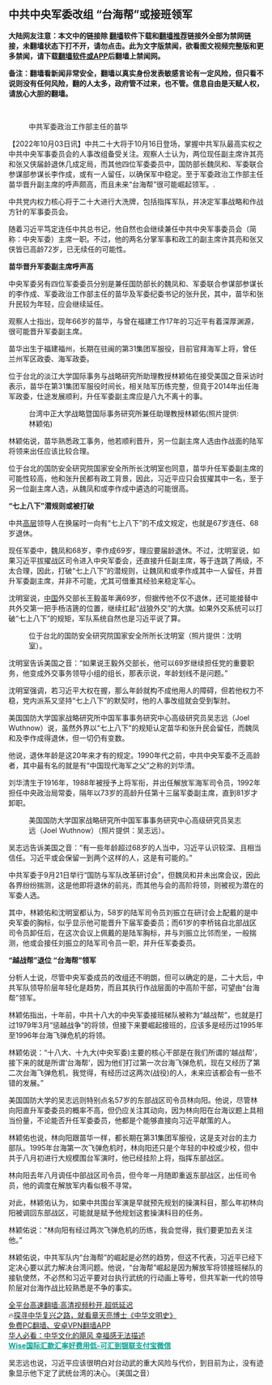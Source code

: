  <!-- 面包屑导航 --> <h2>中共中央军委改组 “台海帮”或接班领军</h2> <p class="notice"><b>大陆网友注意：本文中的链接除 <a href="https://github.com/bannedbook/fanqiang" >翻墙</a>软件下载和<a href="https://github.com/killgcd/justmysocks/blob/master/README.md">翻墙推荐</a>链接外全部为禁网链接，未翻墙状态下打不开，请勿点击。此为文字版禁闻，欲看图文视频完整版和更多禁闻，请下载<a href="https://github.com/bannedbook/fanqiang">翻墙软件或APP</a>后翻墙上禁闻网。</p><p>备注：翻墙看新闻非常安全，翻墙以真实身份发表敏感言论有一定风险，但只看不说则没有任何风险，翻的人太多，政府管不过来，也不管。信息自由是天赋人权，请放心大胆的翻墙。</b></p>  <div class="entry"> <br /> <figure><a href="https://i0.wp.com/upload-images-bucket-v64rleca837do.s3.eu-west-1.amazonaws.com/wp-content/uploads/2022/10/03010709/images.jpeg?fit=203%2C249&#038;ssl=1" data-caption="中共军委政治工作部主任的苗华"></a><figcaption class="wp-caption-text">中共军委政治工作部主任的苗华</figcaption></figure> <p>【2022年10月03日讯】中共二十大将于10月16日登场，掌握中共军队最高实权之中共中央军事委员会的人事改组备受关注。观察人士认为，两位现任副主席许其亮和张又侠届龄退休几成定局，而其他四位军委委员中，国防部长魏凤和、军委联合参谋部参谋长李作成，或有一人留任，以确保军中稳定。至于军委政治工作部主任苗华晋升副主席的呼声颇高，而且未来“台海帮”很可能崛起领军。.</p> <p>中共党内权力核心将于二十大进行大洗牌，包括指挥军队，并决定军事战略和作战方针的军事委员会。</p> <p>随着习近平笃定连任中共总书记，他自然也会继续兼任中共中央军事委员会（简称：中央军委）主席一职。不过，他的两名分掌军事和政工的副主席许其亮和张又侠皆已高龄72岁，已无续任的可能性。</p> <p><strong>苗华晋升军委副主席呼声高</strong></p> <p>中央军委另有四位军委委员分别是兼任国防部长的魏凤和、军委联合参谋部参谋长的李作成、军委政治工作部主任的苗华及军委纪委书记的张升民，其中，苗华和张升民较为年轻，应会继续延任。</p> <p>观察人士指出，现年66岁的苗华，与曾在福建工作17年的习近平有着深厚渊源，很可能晋升军委副主席。</p> <p>苗华出生于福建福州，长期在驻闽的第31集团军服役，目前官拜海军上将，曾任兰州军区政委、海军政委。</p> <p>位于台北的淡江大学国际事务与战略研究所助理教授林颖佑在接受美国之音采访时表示，苗华在第31集团军服役时间长，相关陆军历练完整，但竟于2014年出任海军政委，仕途发展顺利，升任军委副主席应是八九不离十的事。</p>  <figure class="media-image js-media-expand js-media-expand--ready">  <figcaption>台湾中正大学战略暨国际事务研究所兼任助理教授林颖佑(照片提供:林颖佑)</figcaption></figure> <p>林颖佑说，苗华熟悉政工事务，他若顺利晋升，另一位副主席人选由作战面的陆军将领来出任应该比较合理。</p> <p>位于台北的国防安全研究院国家安全所所长沈明室也同意，苗华升任军委副主席的可能性较高，他和张升民都有政工背景，因此，习近平应只会拔擢其中一名，至于另一位副主席人选，从魏凤和或李作成中遴选的可能很高。</p> <p><strong>“七上八下”潜规则或被打破</strong></p> <p>中共<span class='wp_keywordlink_affiliate'><a href="https://www.bannedbook.org/bnews/ccpdope/" title="中共高层内幕" target="_blank">高层</a></span>领导人在换届时一向有“七上八下”的不成文规定，也就是67岁连任、68岁退休。</p> <p>现任军委中，魏凤和68岁，李作成69岁，理应要届龄退休。不过，沈明室说，如果习近平拔擢战区司令进入中央军委会，还直接升任副主席，等于连跳了两级，不太合理，因此，打破“七上八下”的潜规则，让魏凤和或李作成其中一人留任，并晋升军委副主席，并非不可能，尤其可借重其经验来稳定军心。</p> <p>沈明室说，<span class='wp_keywordlink_affiliate'><a href="https://www.bannedbook.org/" title="中国" target="_blank">中国</a></span>外交部长王毅虽年满69岁，但据传他不仅不退休，还可能接替中共外交第一把手杨洁篪的位置，继续扛起“战狼外交”的大旗。如果外交系统可以打破“七上八下”的规矩，军队系统自然也是习近平说了算。</p> <figure class="media-image js-media-expand js-media-expand--ready">  <figcaption>位于台北的国防安全研究院国家安全所所长沈明室（照片提供：沈明室）。</figcaption></figure> <p>沈明室告诉美国之音：“如果说王毅外交部长，他可以69岁继续担任党的重要职务，他变成外交事务领导小组的组长，那表示说，年龄划线不是问题。”</p> <p>沈明室强调，若习近平大权在握，那么年龄就构不成他用人的障碍，但若他权力不稳，党内派系又坚持“七上八下”的默契时，他的人事改组就会受到掣肘。</p>  <p>美国国防大学国家战略研究所中国军事事务研究中心高级研究员吴志远（Joel Wuthnow）说，虽然外界以“七上八下”的规矩认定苗华和张升民会留任，而魏凤和及李作成得退休，但一切仍有变数。</p> <p>他说，退休年龄是这20年来才有的规定。1990年代之前，中共中央军委不乏高龄者，其中最有名的就是有“中国现代海军之父”之称的刘华清。</p> <p>刘华清生于1916年，1988年被授予上将军衔，并出任解放军海军司令员，1992年担任中央政治局常委，隔年以73岁的高龄升任第十三届军委副主席，直到81岁才卸职。</p> <figure class="media-image js-media-expand js-media-expand--ready">  <figcaption>美国国防大学国家战略研究所中国军事事务研究中心高级研究员吴志远（Joel Wuthnow）（照片提供：吴志远）。</figcaption></figure> <p>吴志远告诉美国之音：“有一些年龄超过68岁的人当中，习近平认识较深、且相当信任。习近平或会保留一到两个这样的人，这是有可能的。”</p> <p>中共军委于9月21日举行“国防与军队改革研讨会”，但魏凤和并未出席会议，因此各界纷纷揣测，这是他即将退休的前兆，而其他与会的高阶将领，则被视为潜在的军委人选。</p> <p>其中，林颖佑和沈明室都认为，58岁的陆军司令员刘振立在研讨会上配戴的是中央军委的胸标，似乎显示他可能晋升下届军委委员；而61岁的李桥铭自北部战区司令员卸任后，在这次会议上佩戴的是陆军胸标，并与刘振立比邻而坐，一般揣测，他或会接任刘振立的陆军司令员一职，并升任军委委员。</p> <p><strong>“越战帮”退位 “台海帮”领军</strong></p> <p>分析人士说，尽管中央军委成员的改组还不明朗，但可以确定的是，二十大后，中共军队领导阶层年轻化是趋势，而且其执行作战层面的中高阶干部，可望由“台海帮”领军。</p>  <p>林颖佑指出，十年前，中共十八大的中央军委接班梯队被称为“越战帮”，也就是打过1979年3月“惩越战争”的将领，但接下来要崛起接班的，应该多是经历过1995年至1996年台海飞弹危机的将领。</p> <p>林颖佑说：“十八大、十九大(中央军委)主要的核心干部是在我们所谓的‘越战帮’，接下来的就是所谓‘台海帮’，因为他们打过第一次台海飞弹危机，现在又经历了第二次台海飞弹危机，我觉得，有经历过这两次(战役)的人，未来应该都会有一些不错的发展。”</p> <p>美国国防大学的吴志远则特别点名57岁的东部战区司令员林向阳。他说，尽管林向阳直升军委委员的概率不高，但仍应关注其动向，因为林向阳在台海议题上具相当份量，不论能否升任军委委员，他都是个能够直接向习近平献策的人。</p> <p>林颖佑也说，林向阳跟苗华一样，都长期在第31集团军服役，这是支对台的主力部队。1995年台海第一次飞弹危机时，林向阳还只是个年轻的中校或少校，但中共于八月初进行大规模围台军演时，他已经挂阶上将，指挥东部战区。</p> <p>林向阳去年八月调任中部战区司令员，但今年一月随即重返东部战区，出任司令员，他的调度在解放军内看似极不寻常。</p> <p>对此，林颖佑认为，如果中共围台军演是早就预先规划的操演科目，那么年初林向阳被调回东部战区，可能就是赋予他规划这套操演科目的任务。</p> <p>林颖佑说：“林向阳有经过两次飞弹危机的历练，我会觉得，我们要更加去关注他。”</p> <p>林颖佑说，中共军队内“台海帮”的崛起是必然的趋势，但这不代表，习近平已经下定决心要以武力解决台湾问题。他说，“台海帮”崛起是因为解放军将领接班梯队的接轨使然，不必然和习近平要对台执行武统的行动画上等号，但共军新一代的领导阶层对台海作战比较熟悉是不争的事实。</p>  <div id="taboola-mid-1"></div>  <p class="texttj"> <a href="https://github.com/bannedbook/fanqiang/wiki/V2ray%E6%9C%BA%E5%9C%BA" target="_blank">全平台高速翻墙:高清视频秒开,超低延迟</a><br/> 🔥<a href="https://www.bannedbook.org/bnews/comments/20220808/1768773.html" target="_blank">探寻中华复兴之路，就看章天亮博士《中华文明史》</a><br/> <a href="https://github.com/bannedbook/fanqiang/wiki/%E7%A6%81%E9%97%BB%E7%BD%91%E5%AE%89%E5%8D%93%E7%BF%BB%E5%A2%99%E6%96%B0%E9%97%BBAPP" target="_blank">免费PC翻墙、安卓VPN翻墙APP</a><br/> <a href="https://www.bannedbook.org/bnews/comments/20220220/1694796.html" target="_blank">华人必看：中华文化的飓风 幸福感无法描述</a><br/> <b onclick="window.open('https://wise.prf.hn/click/camref:1011lqFCW/creativeref:1011l61212')" style="cursor:pointer;color:#00A191;text-decoration:underline;font-weight: bold;">Wise国际汇款汇率好费用低-可汇到银联支付宝微信</b> </p><p>吴志远也说，习近平应该很明白对台动武的重大风险与代价，到目前为止，没有迹象显示他下定了武统台湾的决心。（美国之音）</p><a name='sharetosocial'></a>  <div style="margin-bottom:5px;padding-bottom:5px;clear:both"> <div id="archive-pix-1" class="banner-ads"> <!-- AuctionX Display platform tag START --> <div id="27602x728x90x621x_ADSLOT1" clicktrack="%%CLICK_URL_ESC%%"></div>  <!-- AuctionX Display platform tag END --> </div> <div id="archive-pix-2" class="banner-ads"> <!-- AuctionX Display platform tag START --> <div id="27556x300x250x621x_ADSLOT1" clicktrack="%%CLICK_URL_ESC%%" style="margin:0 auto;text-align:center"></div>  <!-- AuctionX Display platform tag END --> </div> </div>  <div id="archive-pix-1" class="banner-ads"> <!-- AuctionX Display platform tag START --> <div id="27603x728x90x621x_ADSLOT1" clicktrack="%%CLICK_URL_ESC%%"></div>  <!-- AuctionX Display platform tag END --> </div> </div><!--END ENTRY--> 